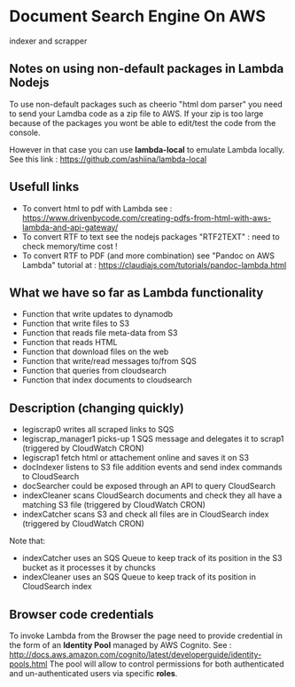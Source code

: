 # Document Search Engine On AWS
indexer and scrapper


## Notes on using non-default packages in Lambda Nodejs
To use non-default packages such as cheerio "html dom parser" you need to send your Lamdba code as a zip file to AWS. If your zip is too large because of the packages you wont be able to edit/test the code from the console.

However in that case you can use **lambda-local** to emulate Lambda locally. See this link : https://github.com/ashiina/lambda-local


## Usefull links
- To convert html to pdf with Lambda see : https://www.drivenbycode.com/creating-pdfs-from-html-with-aws-lambda-and-api-gateway/
- To convert RTF to text see the nodejs packages "RTF2TEXT" : need to check memory/time cost !
- To convert RTF to PDF (and more combination) see "Pandoc on AWS Lambda" tutorial at : https://claudiajs.com/tutorials/pandoc-lambda.html


## What we have so far as Lambda functionality
- Function that write updates to dynamodb
- Function that write files to S3
- Function that reads file meta-data from S3
- Function that reads HTML
- Function that download files on the web
- Function that write/read messages to/from SQS
- Function that queries from cloudsearch
- Function that index documents to cloudsearch


## Description (changing quickly)
- legiscrap0 writes all scraped links to SQS
- legiscrap_manager1 picks-up 1 SQS message and delegates it to scrap1 (triggered by CloudWatch CRON)
- legiscrap1 fetch html or attachement online and saves it on S3
- docIndexer listens to S3 file addition events and send index commands to CloudSearch
- docSearcher could be exposed through an API to query CloudSearch
- indexCleaner scans CloudSearch documents and check they all have a matching S3 file (triggered by CloudWatch CRON)
- indexCatcher scans S3 and check all files are in CloudSearch index (triggered by CloudWatch CRON)

Note that:
- indexCatcher uses an SQS Queue to keep track of its position in the S3 bucket as it processes it by chuncks
- indexCleaner uses an SQS Queue to keep track of its position in CloudSearch index


## Browser code credentials
To invoke Lambda from the Browser the page need to provide credential in the form of an **Identity Pool** managed by AWS Cognito.
See : http://docs.aws.amazon.com/cognito/latest/developerguide/identity-pools.html
The pool will allow to control permissions for both authenticated and un-authenticated users via specific **roles**.


